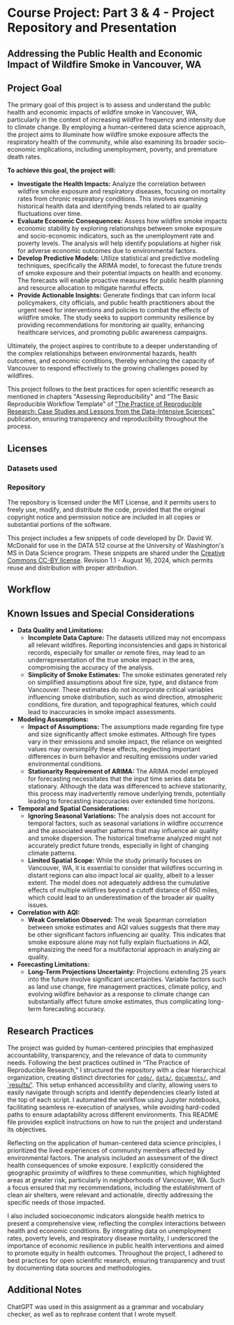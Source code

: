 # Course Project: Part 3 & 4 - Project Repository and Presentation
## Addressing the Public Health and Economic Impact of Wildfire Smoke in **Vancouver, WA**

## Project Goal
​The primary goal of this project is to assess and understand the public health and economic impacts of wildfire smoke in Vancouver, WA, particularly in the context of increasing wildfire frequency and intensity due to climate change.​ By employing a human-centered data science approach, the project aims to illuminate how wildfire smoke exposure affects the respiratory health of the community, while also examining its broader socio-economic implications, including unemployment, poverty, and premature death rates.

**To achieve this goal, the project will:**
- **Investigate the Health Impacts:** Analyze the correlation between wildfire smoke exposure and respiratory diseases, focusing on mortality rates from chronic respiratory conditions. This involves examining historical health data and identifying trends related to air quality fluctuations over time.
- **Evaluate Economic Consequences:** Assess how wildfire smoke impacts economic stability by exploring relationships between smoke exposure and socio-economic indicators, such as the unemployment rate and poverty levels. The analysis will help identify populations at higher risk for adverse economic outcomes due to environmental factors.
- **Develop Predictive Models:** Utilize statistical and predictive modeling techniques, specifically the ARIMA model, to forecast the future trends of smoke exposure and their potential impacts on health and economy. The forecasts will enable proactive measures for public health planning and resource allocation to mitigate harmful effects.
- **Provide Actionable Insights:** Generate findings that can inform local policymakers, city officials, and public health practitioners about the urgent need for interventions and policies to combat the effects of wildfire smoke. The study seeks to support community resilience by providing recommendations for monitoring air quality, enhancing healthcare services, and promoting public awareness campaigns.

Ultimately, the project aspires to contribute to a deeper understanding of the complex relationships between environmental hazards, health outcomes, and economic conditions, thereby enhancing the capacity of Vancouver to respond effectively to the growing challenges posed by wildfires.

This project follows to the best practices for open scientific research as mentioned in chapters "Assessing Reproducibility" and "The Basic Reproducible Workflow Template" of ["The Practice of Reproducible Research: Case Studies and Lessons from the Data-Intensive Sciences"](https://www.ucpress.edu/books/the-practice-of-reproducible-research/paper) publication, ensuring transparency and reproducibility throughout the process.

## Licenses

### Datasets used

### Repository
The repository is licensed under the MIT License, and it permits users to freely use, modify, and distribute the code, provided that the original copyright notice and permission notice are included in all copies or substantial portions of the software.

This project includes a few snippets of code developed by Dr. David W. McDonald for use in the DATA 512 course at the University of Washington's MS in Data Science program. These snippets are shared under the [Creative Commons CC-BY license](https://creativecommons.org/). Revision 1.1 - August 16, 2024, which permits reuse and distribution with proper attribution.

## Workflow

## Known Issues and Special Considerations
- **Data Quality and Limitations:**
    - **Incomplete Data Capture:** The datasets utilized may not encompass all relevant wildfires. ​Reporting inconsistencies and gaps in historical records, especially for smaller or remote fires, may lead to an underrepresentation of the true smoke impact in the area, compromising the accuracy of the analysis.​
    - **Simplicity of Smoke Estimates:** The smoke estimates generated rely on simplified assumptions about fire size, type, and distance from Vancouver. These estimates do not incorporate critical variables influencing smoke distribution, such as wind direction, atmospheric conditions, fire duration, and topographical features, which could lead to inaccuracies in smoke impact assessments.
- **Modeling Assumptions:**
    - **Impact of Assumptions:** The assumptions made regarding fire type and size significantly affect smoke estimates. Although fire types vary in their emissions and smoke impact, the reliance on weighted values may oversimplify these effects, neglecting important differences in burn behavior and resulting emissions under varied environmental conditions.
    - **Stationarity Requirement of ARIMA:** The ARIMA model employed for forecasting necessitates that the input time series data be stationary. Although the data was differenced to achieve stationarity, this process may inadvertently remove underlying trends, potentially leading to forecasting inaccuracies over extended time horizons.
- **Temporal and Spatial Considerations:**
    - **Ignoring Seasonal Variations:** The analysis does not account for temporal factors, such as seasonal variations in wildfire occurrence and the associated weather patterns that may influence air quality and smoke dispersion. The historical timeframe analyzed might not accurately predict future trends, especially in light of changing climate patterns.
    - **Limited Spatial Scope:** While the study primarily focuses on Vancouver, WA, it is essential to consider that wildfires occurring in distant regions can also impact local air quality, albeit to a lesser extent. The model does not adequately address the cumulative effects of multiple wildfires beyond a cutoff distance of 650 miles, which could lead to an underestimation of the broader air quality issues.
- **Correlation with AQI:**
    - **Weak Correlation Observed:** The weak Spearman correlation between smoke estimates and AQI values suggests that there may be other significant factors influencing air quality. This indicates that smoke exposure alone may not fully explain fluctuations in AQI, emphasizing the need for a multifactorial approach in analyzing air quality.
- **Forecasting Limitations:**
    - **Long-Term Projections Uncertainty:** Projections extending 25 years into the future involve significant uncertainties. Variable factors such as land use change, fire management practices, climate policy, and evolving wildfire behavior as a response to climate change can substantially affect future smoke estimates, thus complicating long-term forecasting accuracy.

## Research Practices 

The project was guided by human-centered principles that emphasized accountability, transparency, and the relevance of data to community needs. Following the best practices outlined in “The Practice of Reproducible Research,” I structured the repository with a clear hierarchical organization, creating distinct directories for [`code/`](https://github.com/parvatijay2901/data-512-project-part-3-4/tree/main/src), [`data/`](https://github.com/parvatijay2901/data-512-project-part-3-4/tree/main/data), [`documents/`](https://github.com/parvatijay2901/data-512-project-part-3-4/tree/main/doc), and [`results/'](https://github.com/parvatijay2901/data-512-project-part-3-4/tree/main/results). This setup enhanced accessibility and clarity, allowing users to easily navigate through scripts and identify dependencies clearly listed at the top of each script. I automated the workflow using Jupyter notebooks, facilitating seamless re-execution of analyses, while avoiding hard-coded paths to ensure adaptability across different environments. This README file provides explicit instructions on how to run the project and understand its objectives.

Reflecting on the application of human-centered data science principles, I prioritized the lived experiences of community members affected by environmental factors. The analysis included an assessment of the direct health consequences of smoke exposure. I explicitly considered the geographic proximity of wildfires to these communities, which highlighted areas at greater risk, particularly in neighborhoods of Vancouver, WA. Such a focus ensured that my recommendations, including the establishment of clean air shelters, were relevant and actionable, directly addressing the specific needs of those impacted.

I also included socioeconomic indicators alongside health metrics to present a comprehensive view, reflecting the complex interactions between health and economic conditions. By integrating data on unemployment rates, poverty levels, and respiratory disease mortality, I underscored the importance of economic resilience in public health interventions and aimed to promote equity in health outcomes. Throughout the project, I adhered to best practices for open scientific research, ensuring transparency and trust by documenting data sources and methodologies. 

## Additional Notes
ChatGPT was used in this assignment as a grammar and vocabulary checker, as well as to rephrase content that I wrote myself.
